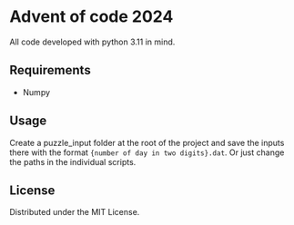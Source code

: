 # Advent of code 2024
All code developed with python 3.11 in mind.
## Requirements
* Numpy
## Usage
Create a puzzle_input folder at the root of the project and save the inputs there with the format `{number of day in two digits}.dat`.
Or just change the paths in the individual scripts.
## License
Distributed under the MIT License.